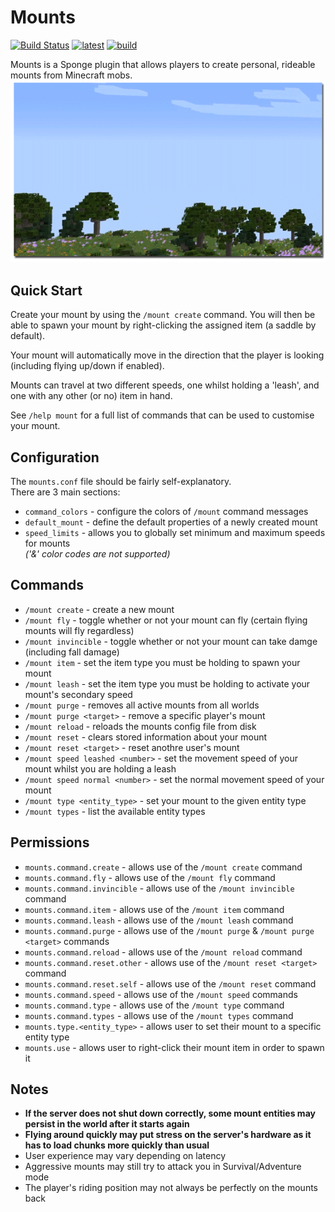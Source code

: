 # Mounts
[![Build Status](https://travis-ci.org/dags-/Mounts.svg?branch=master)](https://travis-ci.org/dags-/Mounts "Build Status")
[![latest](https://img.shields.io/badge/releases-latest-blue.svg)](https://github.com/dags-/Mounts/releases/latest "Grab the Latest Build") 
[![build](https://img.shields.io/badge/issues-track-orange.svg)](https://github.com/dags-/Mounts/issues "View/Create Issues") 

Mounts is a Sponge plugin that allows players to create personal, rideable mounts from Minecraft mobs.
[![squid](https://raw.githubusercontent.com/dags-/Mounts/img/flyingsquid.gif)](https://youtu.be/DJ_yejdiH98 "Click for Demo Video!")

## Quick Start
Create your mount by using the `/mount create` command. You will then be able to spawn your mount by right-clicking the assigned item (a saddle by default).

Your mount will automatically move in the direction that the player is looking (including flying up/down if enabled).

Mounts can travel at two different speeds, one whilst holding a 'leash', and one with any other (or no) item in hand.

See `/help mount` for a full list of commands that can be used to customise your mount. 

## Configuration
The `mounts.conf` file should be fairly self-explanatory.  
There are 3 main sections:
- `command_colors` - configure the colors of `/mount` command messages
- `default_mount` - define the default properties of a newly created mount
- `speed_limits` - allows you to globally set minimum and maximum speeds for mounts  
_('&' color codes are not supported)_

## Commands
- `/mount create` - create a new mount
- `/mount fly` - toggle whether or not your mount can fly (certain flying mounts will fly regardless)
- `/mount invincible` - toggle whether or not your mount can take damge (including fall damage)
- `/mount item` - set the item type you must be holding to spawn your mount
- `/mount leash` - set the item type you must be holding to activate your mount's secondary speed
- `/mount purge` - removes all active mounts from all worlds
- `/mount purge <target>` - remove a specific player's mount
- `/mount reload` - reloads the mounts config file from disk
- `/mount reset` - clears stored information about your mount
- `/mount reset <target>` - reset anothre user's mount
- `/mount speed leashed <number>` - set the movement speed of your mount whilst you are holding a leash
- `/mount speed normal <number>` - set the normal movement speed of your mount
- `/mount type <entity_type>` - set your mount to the given entity type
- `/mount types` - list the available entity types

## Permissions
- `mounts.command.create` - allows use of the `/mount create` command
- `mounts.command.fly` - allows use of the `/mount fly` command
- `mounts.command.invincible` - allows use of the `/mount invincible` command
- `mounts.command.item` - allows use of the `/mount item` command
- `mounts.command.leash` - allows use of the `/mount leash` command
- `mounts.command.purge` - allows use of the `/mount purge` & `/mount purge <target>` commands
- `mounts.command.reload` - allows use of the `/mount reload` command
- `mounts.command.reset.other` - allows use of the `/mount reset <target>` command
- `mounts.command.reset.self` - allows use of the `/mount reset` command
- `mounts.command.speed` - allows use of the `/mount speed` commands
- `mounts.command.type` - allows use of the `/mount type` command
- `mounts.command.types` - allows use of the `/mount types` command
- `mounts.type.<entity_type>` - allows user to set their mount to a specific entity type
- `mounts.use` - allows user to right-click their mount item in order to spawn it

## Notes
- **If the server does not shut down correctly, some mount entities may persist in the world after it starts again**
- **Flying around quickly may put stress on the server's hardware as it has to load chunks more quickly than usual**
- User experience may vary depending on latency
- Aggressive mounts may still try to attack you in Survival/Adventure mode
- The player's riding position may not always be perfectly on the mounts back
